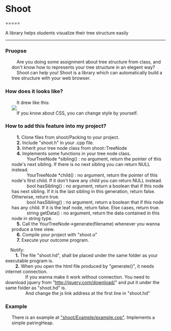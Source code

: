 <h1>Shoot</h1>
=====

A library helps students visualize their tree structure easily<br>

-----

<h3>Pruopse</h3>
<p style="margin: 0px 0px 10px 20px;">
&nbsp;&nbsp;&nbsp;&nbsp;Are you doing some assignment about tree structure from class, and don't know how to represents your tree structure in an elegent way?<br>
&nbsp;&nbsp;&nbsp;&nbsp;Shoot can help you! Shoot is a library which can automatically build a tree structure with your web browser.<br>
</p>

<h3>How does it looks like?</h3>
<p style="margin: 0px 0px 10px 20px;">
&nbsp;&nbsp;&nbsp;&nbsp;It drew like this:<br>
<img src="https://i.imgur.com/H2JOKLj.png"/><br>
&nbsp;&nbsp;&nbsp;&nbsp;If you know about CSS, you can change style by yourself.<br>
</p>
  
<h3>How to add this feature into my project?</h3>
<p style="margin: 0px 0px 10px 20px;">
&nbsp;&nbsp;&nbsp;&nbsp;<b>1.</b> Clone files from shoot/Packing to your project.<br>
&nbsp;&nbsp;&nbsp;&nbsp;<b>2.</b> Include "shoot.h" in your .cpp file.<br>
&nbsp;&nbsp;&nbsp;&nbsp;<b>3.</b> Inherit your tree node class from shoot::TreeNode<br>
&nbsp;&nbsp;&nbsp;&nbsp;<b>4.</b> Implements some functions in your tree node class.<br>
&nbsp;&nbsp;&nbsp;&nbsp;&nbsp;&nbsp;&nbsp;&nbsp;&nbsp;&nbsp;&nbsp;&nbsp;YourTreeNode *sibling() : no argument, return the pointer of this node's next sibling. If there is no next sibling you can return NULL instead.<br>
&nbsp;&nbsp;&nbsp;&nbsp;&nbsp;&nbsp;&nbsp;&nbsp;&nbsp;&nbsp;&nbsp;&nbsp;YourTreeNode *child()   : no argument, return the pointer of this node's first child. If it don't have any child you can return NULL instead.<br>
&nbsp;&nbsp;&nbsp;&nbsp;&nbsp;&nbsp;&nbsp;&nbsp;&nbsp;&nbsp;&nbsp;&nbsp;bool hasSibling()   : no argument, return a boolean that if this node has next sibling. If it is the last sibling in this generation, return false. Otherwise, return true.<br>
&nbsp;&nbsp;&nbsp;&nbsp;&nbsp;&nbsp;&nbsp;&nbsp;&nbsp;&nbsp;&nbsp;&nbsp;bool hasSibling()   : no argument, return a boolean that if this node has any child. If it is the leaf node, return false. Else cases, return true.<br>
&nbsp;&nbsp;&nbsp;&nbsp;&nbsp;&nbsp;&nbsp;&nbsp;&nbsp;&nbsp;&nbsp;&nbsp;string getData()    : no argument, return the data contained in this node in string type.<br>
&nbsp;&nbsp;&nbsp;&nbsp;<b>5.</b> Call the YourTreeNode->generate(filename) whenever you wanna produce a tree view.<br>
&nbsp;&nbsp;&nbsp;&nbsp;<b>6.</b> Compile your project with "shoot.o"<br>
&nbsp;&nbsp;&nbsp;&nbsp;<b>7.</b> Execute your outcome program.<br>
  
&nbsp;&nbsp;&nbsp;&nbsp;Notify:<br>
&nbsp;&nbsp;&nbsp;&nbsp;&nbsp;&nbsp;&nbsp;&nbsp;<b>1.</b> The file "shoot.hd", shall be placed under the same folder as your executable program is.<br>
&nbsp;&nbsp;&nbsp;&nbsp;&nbsp;&nbsp;&nbsp;&nbsp;<b>2.</b> When you open the html file produced by "generate()", it needs internet connection.<br>
&nbsp;&nbsp;&nbsp;&nbsp;&nbsp;&nbsp;&nbsp;&nbsp;&nbsp;&nbsp;&nbsp;&nbsp;&nbsp;&nbsp;&nbsp;&nbsp;If you wanna make it work without connection. You need to download jquery from "http://jquery.com/download/" and put it under the same folder as "shoot.hd" is.<br>
&nbsp;&nbsp;&nbsp;&nbsp;&nbsp;&nbsp;&nbsp;&nbsp;&nbsp;&nbsp;&nbsp;&nbsp;&nbsp;&nbsp;&nbsp;&nbsp;And change the js link address at the first line in "shoot.hd"<br>
</p>

<h3>Example</h3>
<p style="margin: 0px 0px 10px 20px;">
There is an example at <a href="https://github.com/ire7715/shoot/blob/master/Example/example.cpp">"shoot/Example/example.cpp"</a>. Implements a simple pairingHeap.<br>
</p>
